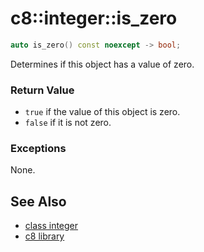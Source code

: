 # c8::integer::is\_zero #

```cpp
auto is_zero() const noexcept -> bool;
```

Determines if this object has a value of zero.

### Return Value ###

* `true` if the value of this object is zero.
* `false` if it is not zero.

### Exceptions ###

None.

## See Also ##

* [class integer](c8_integer)
* [c8 library](c8)

